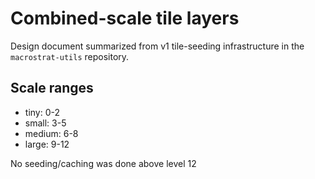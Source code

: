 # Combined-scale tile layers

Design document summarized from v1 tile-seeding infrastructure in
the `macrostrat-utils` repository.

## Scale ranges

- tiny: 0-2
- small: 3-5
- medium: 6-8
- large: 9-12

No seeding/caching was done above level 12